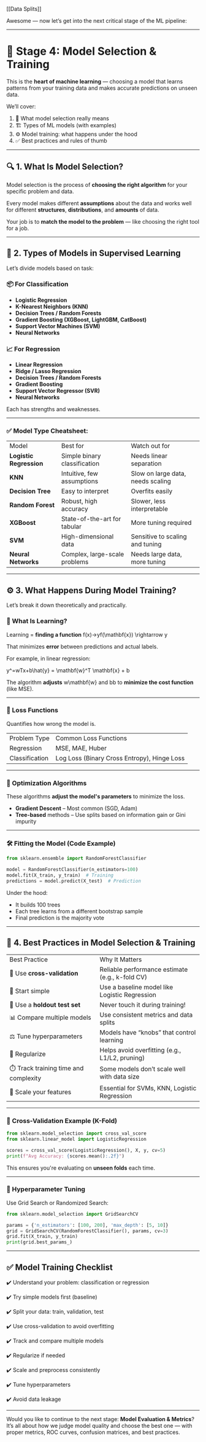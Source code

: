   

  

  

[[Data Splits]]

  

  

  

  

Awesome — now let’s get into the next critical stage of the ML pipeline:

---

# 🤖 **Stage 4: Model Selection & Training**

This is the **heart of machine learning** — choosing a model that learns patterns from your training data and makes accurate predictions on unseen data.

We’ll cover:

1. 🤔 What model selection really means
2. 🏗️ Types of ML models (with examples)
3. ⚙️ Model training: what happens under the hood
4. ✅ Best practices and rules of thumb

---

## 🔍 1. What Is Model Selection?

Model selection is the process of **choosing the right algorithm** for your specific problem and data.

Every model makes different **assumptions** about the data and works well for different **structures**, **distributions**, and **amounts** of data.

Your job is to **match the model to the problem** — like choosing the right tool for a job.

---

## 🧠 2. Types of Models in Supervised Learning

Let’s divide models based on task:

### 📦 For **Classification**

- **Logistic Regression**
- **K-Nearest Neighbors (KNN)**
- **Decision Trees / Random Forests**
- **Gradient Boosting (XGBoost, LightGBM, CatBoost)**
- **Support Vector Machines (SVM)**
- **Neural Networks**

### 📈 For **Regression**

- **Linear Regression**
- **Ridge / Lasso Regression**
- **Decision Trees / Random Forests**
- **Gradient Boosting**
- **Support Vector Regressor (SVR)**
- **Neural Networks**

Each has strengths and weaknesses.

---

### ✅ Model Type Cheatsheet:

|   |   |   |
|---|---|---|
|Model|Best for|Watch out for|
|**Logistic Regression**|Simple binary classification|Needs linear separation|
|**KNN**|Intuitive, few assumptions|Slow on large data, needs scaling|
|**Decision Tree**|Easy to interpret|Overfits easily|
|**Random Forest**|Robust, high accuracy|Slower, less interpretable|
|**XGBoost**|State-of-the-art for tabular|More tuning required|
|**SVM**|High-dimensional data|Sensitive to scaling and tuning|
|**Neural Networks**|Complex, large-scale problems|Needs large data, more tuning|

---

## ⚙️ 3. What Happens During **Model Training**?

Let’s break it down theoretically and practically.

### 🧠 What Is Learning?

Learning = **finding a function** f(x)→yf(\mathbf{x}) \rightarrow y

That minimizes **error** between predictions and actual labels.

For example, in linear regression:

y^=wTx+b\hat{y} = \mathbf{w}^T \mathbf{x} + b

The algorithm **adjusts** w\mathbf{w} and bb to **minimize the cost function** (like MSE).

---

### 🧮 Loss Functions

Quantifies how wrong the model is.

|   |   |
|---|---|
|Problem Type|Common Loss Functions|
|Regression|MSE, MAE, Huber|
|Classification|Log Loss (Binary Cross Entropy), Hinge Loss|

---

### 🔁 Optimization Algorithms

These algorithms **adjust the model's parameters** to minimize the loss.

- **Gradient Descent** – Most common (SGD, Adam)
- **Tree-based** methods – Use splits based on information gain or Gini impurity

---

### 🛠️ Fitting the Model (Code Example)

```Python
from sklearn.ensemble import RandomForestClassifier

model = RandomForestClassifier(n_estimators=100)
model.fit(X_train, y_train)  # Training
predictions = model.predict(X_test)  # Prediction
```

Under the hood:

- It builds 100 trees
- Each tree learns from a different bootstrap sample
- Final prediction is the majority vote

---

## 🧠 4. Best Practices in Model Selection & Training

|   |   |
|---|---|
|Best Practice|Why It Matters|
|🔁 Use **cross-validation**|Reliable performance estimate (e.g., k-fold CV)|
|🚦 Start simple|Use a baseline model like Logistic Regression|
|🧪 Use a **holdout test set**|Never touch it during training!|
|📊 Compare multiple models|Use consistent metrics and data splits|
|⚖️ Tune hyperparameters|Models have “knobs” that control learning|
|🧽 Regularize|Helps avoid overfitting (e.g., L1/L2, pruning)|
|⏱️ Track training time and complexity|Some models don’t scale well with data size|
|📐 Scale your features|Essential for SVMs, KNN, Logistic Regression|

---

### 🧪 Cross-Validation Example (K-Fold)

```Python
from sklearn.model_selection import cross_val_score
from sklearn.linear_model import LogisticRegression

scores = cross_val_score(LogisticRegression(), X, y, cv=5)
print(f"Avg Accuracy: {scores.mean():.2f}")
```

This ensures you're evaluating on **unseen folds** each time.

---

### 🔧 Hyperparameter Tuning

Use Grid Search or Randomized Search:

```Python
from sklearn.model_selection import GridSearchCV

params = {'n_estimators': [100, 200], 'max_depth': [5, 10]}
grid = GridSearchCV(RandomForestClassifier(), params, cv=3)
grid.fit(X_train, y_train)
print(grid.best_params_)
```

---

## ✅ Model Training Checklist

✔️ Understand your problem: classification or regression

✔️ Try simple models first (baseline)

✔️ Split your data: train, validation, test

✔️ Use cross-validation to avoid overfitting

✔️ Track and compare multiple models

✔️ Regularize if needed

✔️ Scale and preprocess consistently

✔️ Tune hyperparameters

✔️ Avoid data leakage

---

Would you like to continue to the next stage: **Model Evaluation & Metrics**? It’s all about how we judge model quality and choose the best one — with proper metrics, ROC curves, confusion matrices, and best practices.